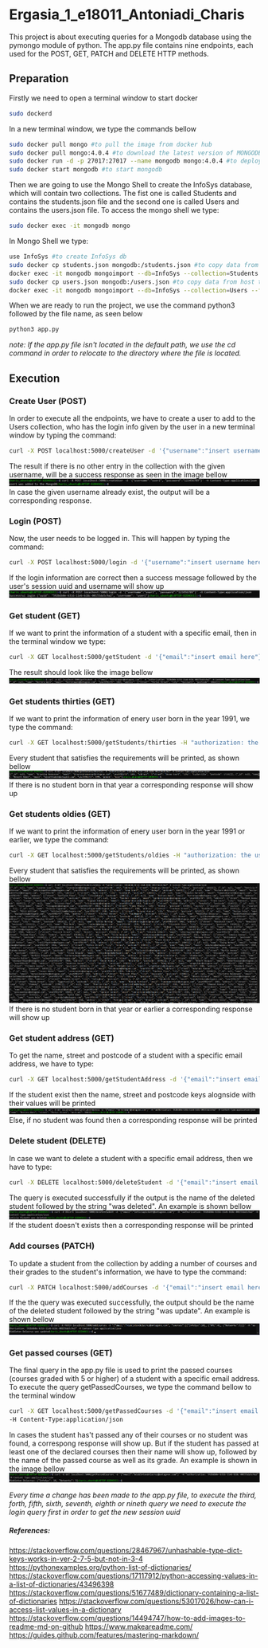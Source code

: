 # Ergasia_1_e18011_Antoniadi_Charis
This project is about executing queries for a Mongodb database using the pymongo module of python. The app.py file contains nine endpoints, each used for the POST, GET, PATCH and DELETE HTTP methods.

## Preparation
Firstly we need to open a terminal window to start docker
```bash
sudo dockerd
```
In a new terminal window, we type the commands bellow
```bash
sudo docker pull mongo #to pull the image from docker hub
sudo docker pull mongo:4.0.4 #to download the latest version of MONGODB image
sudo docker run -d -p 27017:27017 --name mongodb mongo:4.0.4 #to deploy image for the first time
sudo docker start mongodb #to start mongodb
```
Then we are going to use the Mongo Shell to create the InfoSys database, which will contain two collections. The fist one is called Students and contains the students.json file and the second one is called Users and contains the users.json file. To access the mongo shell we type:
```bash
sudo docker exec -it mongodb mongo
```
In Mongo Shell we type:
```bash
use InfoSys #to create InfoSys db
sudo docker cp students.json mongodb:/students.json #to copy data from host to container
docker exec -it mongodb mongoimport --db=InfoSys --collection=Students --file=students.json #to add the file to Students collection
sudo docker cp users.json mongodb:/users.json #to copy data from host to container
docker exec -it mongodb mongoimport --db=InfoSys --collection=Users --file=users.json #to add the file to Users collection
```
When we are ready to run the project, we use the command python3 followed by the file name, as seen below

```bash
python3 app.py
```
*note: If the app.py file isn't located in the default path, we use the cd command in order to relocate to the directory where the file is located.*

## Execution
### Create User (POST)
In order to execute all the endpoints, we have to create a user to add to the Users collection, who has the login info given by the user in a new terminal window by typing the command:
```bash
curl -X POST localhost:5000/createUser -d '{"username":"insert username here", "password":"insert password here"}' -H Content-Type:application/json
```
The result if there is no other entry in the collection with the given username, will be a success response as seen in the image bellow
![create user function](create_user.png)
In case the given username already exist, the output will be a corresponding response.

### Login (POST)
Now, the user needs to be logged in. This will happen by typing the command:
```bash
curl -X POST localhost:5000/login -d '{"username":"insert username here", "password":"insert password here"}' -H Content-Type:application/json
```
If the login information are correct then a success message followed by the user's session uuid and username will show up
![login function](login.png)

### Get student (GET)
If we want to print the information of a student with a specific email, then in the terminal window we type:
```bash
curl -X GET localhost:5000/getStudent -d '{"email":"insert email here"}' -H "authorization: the user's uuid (printed in the terminal after the successful execution of the login query)" -H Content-Type:application/json
```
The result should look like the image bellow
![get student funtion](get_student.png)

### Get students thirties (GET)
If we want to print the information of enery user born in the year 1991, we type the command:
```bash
curl -X GET localhost:5000/getStudents/thirties -H "authorization: the user's uuid (printed in the terminal after the successful execution of the login query)" -H Content-Type:application/json
```
Every student that satisfies the requirements will be printed, as shown bellow
![get students thirties function](get_students_thirty.png)
If there is no student born in that year a corresponding response will show up

### Get students oldies (GET)
If we want to print the information of enery user born in the year 1991 or earlier, we type the command:
```bash
curl -X GET localhost:5000/getStudents/oldies -H "authorization: the user's uuid (printed in the terminal after the successful execution of the login query)" -H Content-Type:application/json
```
Every student that satisfies the requirements will be printed, as shown bellow
![get students oldies function](get_students_oldy.png)
If there is no student born in that year or earlier a corresponding response will show up

### Get student address (GET)
To get the name, street and postcode of a student with a specific email address, we have to type:
```bash
curl -X GET localhost:5000/getStudentAddress -d '{"email":"insert email here"}' -H "authorization: the user's uuid (printed in the terminal after the successful execution of the login query)" -H Content-Type:application/json
```
If the student exist then the name, street and postcode keys alognside with their values will be printed
![get student address](get_student_address.png)
Else, if no student was found then a corresponding response will be printed

### Delete student (DELETE)
In case we want to delete a student with a specific email address, then we have to type:
```bash
curl -X DELETE localhost:5000/deleteStudent -d '{"email":"insert email here"}' -H "authorization: authorization: the user's uuid (printed in the terminal after the successful execution of the login query)" -H Content-Type:application/json
```
The query is executed successfully if the output is the name of the deleted student followed by the string "was deleted". An example is shown bellow
![delete student](delete_student.png)
If the student doesn't exists then a corresponding response will be printed

### Add courses (PATCH)
To update a student from the collection by adding a number of courses and their grades to the student's information, we have to type the command:
```bash
curl -X PATCH localhost:5000/addCourses -d '{"email":"insert email here", "courses":[{"insert course's name":insert course's grade}, {"insert course's name":insert course's grade}, {"insert course's name":insert course's grade}]}' -H "authorization: the user's uuid (printed in the terminal after the successful execution of the login query)" -H Content-Type:application/json
```
If the the query was executed successfully, the output should be the name of the deleted student followed by the string "was update". An example is shown bellow
![add courses](add_courses.png)

### Get passed courses (GET)
The final query in the app.py file is used to print the passed courses (courses graded with 5 or higher) of a student with a specific email address. To execute the query getPassedCourses, we type the command bellow to the terminal window
```bash
curl -X GET localhost:5000/getPassedCourses -d '{"email":"insert email here"}' -H "authorization: the user's uuid (printed in the terminal after the successful execution of the login query)"
-H Content-Type:application/json
```
In cases the student has't passed any of their courses or no student was found, a correspong response will show up.
But if the student has passed at least one of the declared courses then their name will show up, followed by the name of the passed course as well as its grade. An example is shown in the image bellow
![get passed courses](get_passed_courses.png)

*Every time a change has been made to the app.py file, to execute the third, forth, fifth, sixth, seventh, eighth or nineth query we need to execute the login query first in order to get the new session uuid*

##### References:
https://stackoverflow.com/questions/28467967/unhashable-type-dict-keys-works-in-ver-2-7-5-but-not-in-3-4
https://pythonexamples.org/python-list-of-dictionaries/
https://stackoverflow.com/questions/17117912/python-accessing-values-in-a-list-of-dictionaries/43496398
https://stackoverflow.com/questions/51677489/dictionary-containing-a-list-of-dictionaries
https://stackoverflow.com/questions/53017026/how-can-i-access-list-values-in-a-dictionary
https://stackoverflow.com/questions/14494747/how-to-add-images-to-readme-md-on-github
https://www.makeareadme.com/
https://guides.github.com/features/mastering-markdown/
